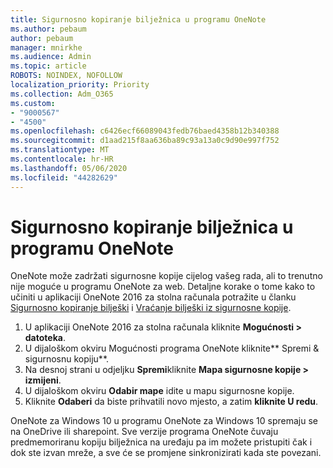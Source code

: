 ```yaml
---
title: Sigurnosno kopiranje bilježnica u programu OneNote
ms.author: pebaum
author: pebaum
manager: mnirkhe
ms.audience: Admin
ms.topic: article
ROBOTS: NOINDEX, NOFOLLOW
localization_priority: Priority
ms.collection: Adm_O365
ms.custom:
- "9000567"
- "4500"
ms.openlocfilehash: c6426ecf66089043fedb76baed4358b12b340388
ms.sourcegitcommit: d1aad215f8aa636ba89c93a13a0c9d90e997f752
ms.translationtype: MT
ms.contentlocale: hr-HR
ms.lasthandoff: 05/06/2020
ms.locfileid: "44282629"
---
```

# <a name="backup-notebooks-in-onenote"></a>Sigurnosno kopiranje bilježnica u programu OneNote

OneNote može zadržati sigurnosne kopije cijelog vašeg rada, ali to trenutno nije moguće u programu OneNote za web. Detaljne korake o tome kako to učiniti u aplikaciji OneNote 2016 za stolna računala potražite u članku [Sigurnosno kopiranje bilješki](https://support.office.com/article/back-up-notes-f58b34b0-611d-435e-87fa-7942a1767af4#id0eaabaaa=2016,_2013,_2010) i [Vraćanje bilješki iz sigurnosne kopije](https://support.microsoft.com/office/restore-notes-from-a-backup-5daf9cb0-6769-4998-a5de-f044fdd0d831).

1. U aplikaciji OneNote 2016 za stolna računala kliknite **Mogućnosti > datoteka**.
2. U dijaloškom okviru Mogućnosti programa OneNote kliknite** Spremi & sigurnosnu kopiju**.
3. Na desnoj strani u odjeljku **Spremi**kliknite **Mapa sigurnosne kopije > izmijeni**.
4. U dijaloškom okviru **Odabir mape** idite u mapu sigurnosne kopije.
5. Kliknite **Odaberi** da biste prihvatili novo mjesto, a zatim **kliknite U redu**.

OneNote za Windows 10 u programu OneNote za Windows 10 spremaju se na OneDrive ili sharepoint. Sve verzije programa OneNote čuvaju predmemoriranu kopiju bilježnica na uređaju pa im možete pristupiti čak i dok ste izvan mreže, a sve će se promjene sinkronizirati kada ste povezani.
